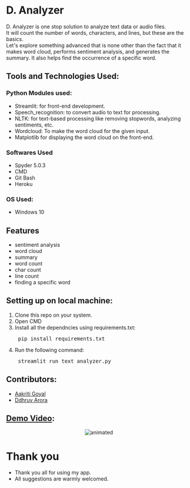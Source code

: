 # D. Analyzer

D. Analyzer is one stop solution to analyze text data or audio files.
<br/> It will count the number of words, characters, and lines, but these are the basics. 
<br/> Let's explore something advanced that is none other than the fact that it makes word cloud, performs sentiment analysis, and generates the summary. It also helps find the occurrence of a specific word.

## Tools and Technologies Used:

### Python Modules used:
- Streamlit: for front-end development.
- Speech_recognition: to convert audio to text for processing.
- NLTK: for text-based processing like removing stopwords, analyzing sentiments, etc.
- Wordcloud: To make the word cloud for the given input.
- Matplotlib for displaying the word cloud on the front-end.

### Softwares Used 
- Spyder 5.0.3
- CMD
- Git Bash
- Heroku

### OS Used:
- Windows 10 

## Features  
- sentiment analysis
- word cloud
- summary
- word count
- char count
- line count
- finding a specific word

## Setting up on local machine: 
1. Clone this repo on your system.
2. Open CMD
3. Install all the dependncies using requirements.txt:
	<pre> pip install requirements.txt </pre>
3. Run the following command:
	<pre> streamlit run text_analyzer.py </pre>

## Contributors: 
- [Aakriti Goyal](https://github.com/AakritiGoyal12458) 
- [Ddhruv Arora](https://github.com/Ddhruv-IOT)

## [Demo Video](https://github.com/Ddhruv-IOT/D-Analyzer/blob/main/demo%20data/Demo_video_full.mp4): 
<p align="center"> <img src="https://github.com/Ddhruv-IOT/D-Analyzer/blob/main/demo%20data/demo.gif" alt="animated" /> </p>

# Thank you
- Thank you all for using my app.
- All suggestions are warmly welcomed.
